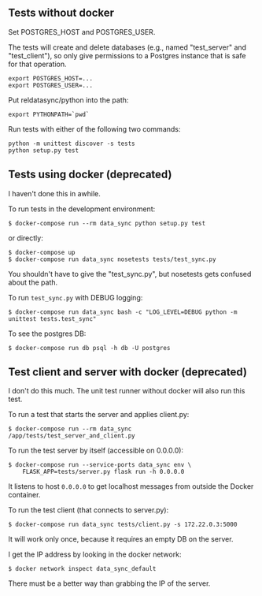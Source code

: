 Tests without docker
--------------------

Set POSTGRES_HOST and POSTGRES_USER.

The tests will create and delete databases (e.g., named "test_server"
and "test_client"), so only give permissions to a Postgres instance
that is safe for that operation.

```
export POSTGRES_HOST=...
export POSTGRES_USER=...
```

Put reldatasync/python into the path:

```
export PYTHONPATH=`pwd`
```

Run tests with either of the following two commands:

```
python -m unittest discover -s tests
python setup.py test
```


Tests using docker (deprecated)
-------------------------------

I haven't done this in awhile.

To run tests in the development environment:

```
$ docker-compose run --rm data_sync python setup.py test
```

or directly:

```
$ docker-compose up
$ docker-compose run data_sync nosetests tests/test_sync.py
```

You shouldn't have to give the "test_sync.py", but
nosetests gets confused about the path.

To run `test_sync.py` with DEBUG logging:

```
$ docker-compose run data_sync bash -c "LOG_LEVEL=DEBUG python -m unittest tests.test_sync"
```

To see the postgres DB:

```
$ docker-compose run db psql -h db -U postgres
```

Test client and server with docker (deprecated)
-----------------------------------------------

I don't do this much.  The unit test runner without docker will also
run this test.


To run a test that starts the server and applies client.py:

```
$ docker-compose run --rm data_sync /app/tests/test_server_and_client.py
```


To run the test server by itself (accessible on 0.0.0.0):

```
$ docker-compose run --service-ports data_sync env \
    FLASK_APP=tests/server.py flask run -h 0.0.0.0
```

It listens to host `0.0.0.0` to get localhost messages from outside
the Docker container.

To run the test client (that connects to server.py):

```
$ docker-compose run data_sync tests/client.py -s 172.22.0.3:5000
```

It will work only once, because it requires an empty DB on the server.

I get the IP address by looking in the docker network:

```
$ docker network inspect data_sync_default
```

There must be a better way than grabbing the IP of the server.
